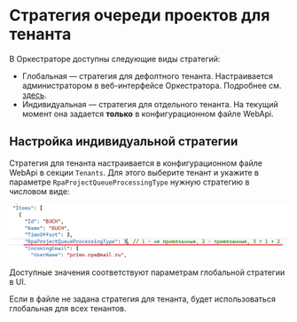# Стратегия очереди проектов для тенанта

В Оркестраторе доступны следующие виды стратегий:
* Глобальная — стратегия для дефолтного тенанта. Настраивается администратором в веб-интерфейсе Оркестратора. Подробнее см. [здесь](https://docs.primo-rpa.ru/primo-rpa/orchestrator/settings/projects-queue).
* Индивидуальная — стратегия для отдельного тенанта. На текущий момент она задается **только** в конфигурационном файле WebApi.

## Настройка индивидуальной стратегии

Стратегия для тенанта настраивается в конфигурационном файле WebApi в секции `Tenants`. Для этого выберите тенант и укажите в параметре `RpaProjectQueueProcessingType` нужную стратегию в числовом виде:

![](../resources/fine-tuning/new-pic-tenant-strategy.png)

Доступные значения соответствуют параметрам глобальной стратегии в UI. 

Если в файле не задана стратегия для тенанта, будет использоваться глобальная для всех тенантов. 
